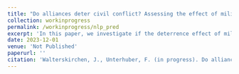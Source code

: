 ```yaml
---
title: "Do alliances deter civil conflict? Assessing the effect of military alliances on the onset of intrastate violence"
collection: workinprogress
permalink: /workinprogress/nlp_pred
excerpt: 'In this paper, we investigate if the deterrence effect of military alliances extends to intrasstate conflicts.'
date: 2023-12-01
venue: 'Not Published'
paperurl: ''
citation: 'Walterskirchen, J., Unterhuber, F. (in progress). Do alliances deter civil conflict? Assessing the effect of military alliances on the onset of intrastate violence'
---
```

